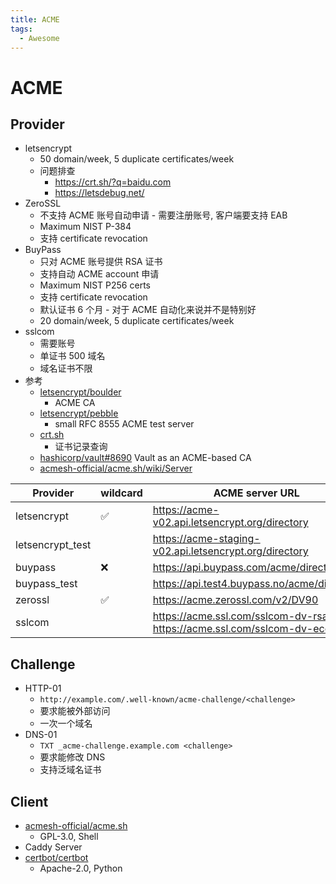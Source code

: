 ```yaml
---
title: ACME
tags:
  - Awesome
---
```


# ACME

## Provider

- letsencrypt
  - 50 domain/week, 5 duplicate certificates/week
  - 问题排查
    - https://crt.sh/?q=baidu.com
    - https://letsdebug.net/
- ZeroSSL
  - 不支持 ACME 账号自动申请 - 需要注册账号, 客户端要支持 EAB
  - Maximum NIST P-384
  - 支持 certificate revocation
- BuyPass
  - 只对 ACME 账号提供 RSA 证书
  - 支持自动 ACME account 申请
  - Maximum NIST P256 certs
  - 支持 certificate revocation
  - 默认证书 6 个月 - 对于 ACME 自动化来说并不是特别好
  - 20 domain/week, 5 duplicate certificates/week
- sslcom
  - 需要账号
  - 单证书 500 域名
  - 域名证书不限
- 参考
  - [letsencrypt/boulder](https://github.com/letsencrypt/boulder)
    - ACME CA
  - [letsencrypt/pebble](https://github.com/letsencrypt/pebble)
    - small RFC 8555 ACME test server
  - [crt.sh](https://crt.sh/)
    - 证书记录查询
  - [hashicorp/vault#8690](https://github.com/hashicorp/vault/issues/8690)
    Vault as an ACME-based CA
  - [acmesh-official/acme.sh/wiki/Server](https://github.com/acmesh-official/acme.sh/wiki/Server)

| Provider         | wildcard | ACME server URL                                                        | Doc                                       |
| ---------------- | -------- | ---------------------------------------------------------------------- | ----------------------------------------- |
| letsencrypt      | ✅       | https://acme-v02.api.letsencrypt.org/directory                         | https://letsencrypt.org/docs/rate-limits/ |
| letsencrypt_test |          | https://acme-staging-v02.api.letsencrypt.org/directory                 |
| buypass          | ❌       | https://api.buypass.com/acme/directory                                 |
| buypass_test     |          | https://api.test4.buypass.no/acme/directory                            |
| zerossl          |  ✅         | https://acme.zerossl.com/v2/DV90                                       | https://zerossl.com/documentation/acme/   |
| sslcom           |          | https://acme.ssl.com/sslcom-dv-rsa, https://acme.ssl.com/sslcom-dv-ecc |

## Challenge

- HTTP-01
  - `http://example.com/.well-known/acme-challenge/<challenge>`
  - 要求能被外部访问
  - 一次一个域名
- DNS-01
  - `TXT _acme-challenge.example.com <challenge>`
  - 要求能修改 DNS
  - 支持泛域名证书

## Client

- [acmesh-official/acme.sh](https://github.com/acmesh-official/acme.sh)
  - GPL-3.0, Shell
- Caddy Server
- [certbot/certbot](https://github.com/certbot/certbot)
  - Apache-2.0, Python
